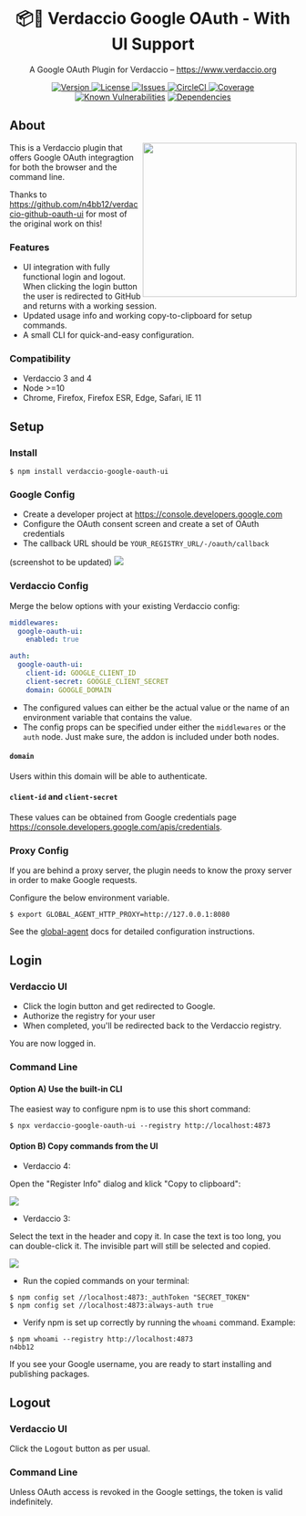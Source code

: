 <h1 align="center">
  📦🔐 Verdaccio Google OAuth - With UI Support
</h1>

<p align="center">
  A Google OAuth Plugin for Verdaccio – <a href="https://www.verdaccio.org">https://www.verdaccio.org</a>
</p>

<p align="center">
  <a href="https://www.npmjs.com/package/verdaccio-google-oauth-ui">
    <img alt="Version" src="https://flat.badgen.net/npm/v/verdaccio-google-oauth-ui?icon=npm">
  </a>
  <a href="https://raw.githubusercontent.com/alitheg/verdaccio-google-oauth-ui/master/LICENSE">
    <img alt="License" src="https://flat.badgen.net/github/license/alitheg/verdaccio-google-oauth-ui?icon=github">
  </a>
  <a href="https://github.com/alitheg/verdaccio-google-oauth-ui/issues/new/choose">
    <img alt="Issues" src="https://flat.badgen.net/badge/github/create issue/pink?icon=github">
  </a>
  <a href="https://circleci.com/gh/alitheg/verdaccio-google-oauth-ui">
    <img alt="CircleCI" src="https://flat.badgen.net/circleci/github/alitheg/verdaccio-google-oauth-ui/master?icon=circleci">
  </a>
  <a href="https://codecov.io/github/alitheg/verdaccio-google-oauth-ui">
    <img alt="Coverage" src="https://flat.badgen.net/codecov/c/github/alitheg/verdaccio-google-oauth-ui?icon=codecov">
  </a>
  <a href="https://snyk.io/test/github/alitheg/verdaccio-google-oauth-ui?targetFile=package.json"><img src="https://snyk.io/test/github/alitheg/verdaccio-google-oauth-ui/badge.svg?targetFile=package.json" alt="Known Vulnerabilities" data-canonical-src="https://snyk.io/test/github/alitheg/verdaccio-google-oauth-ui?targetFile=package.json" style="max-width:100%;"></a>
  <a href="https://david-dm.org/alitheg/verdaccio-google-oauth-ui">
    <img alt="Dependencies" src="https://flat.badgen.net/david/dep/alitheg/verdaccio-google-oauth-ui?icon=npm">
  </a>
</p>

## About

<img src="screenshots/authorize.png" align="right" width="270"/>

This is a Verdaccio plugin that offers Google OAuth integragtion for both the browser and the command line.

Thanks to https://github.com/n4bb12/verdaccio-github-oauth-ui for most of the original work on this!

### Features

- UI integration with fully functional login and logout. When clicking the login button the user is redirected to GitHub and returns with a working session.
- Updated usage info and working copy-to-clipboard for setup commands.
- A small CLI for quick-and-easy configuration.

### Compatibility

- Verdaccio 3 and 4
- Node >=10
- Chrome, Firefox, Firefox ESR, Edge, Safari, IE 11

## Setup

### Install

```
$ npm install verdaccio-google-oauth-ui
```

### Google Config

- Create a developer project at https://console.developers.google.com
- Configure the OAuth consent screen and create a set of OAuth credentials
- The callback URL should be `YOUR_REGISTRY_URL/-/oauth/callback`

(screenshot to be updated)
![](screenshots/github-app.png)

### Verdaccio Config

Merge the below options with your existing Verdaccio config:

```yml
middlewares:
  google-oauth-ui:
    enabled: true

auth:
  google-oauth-ui:
    client-id: GOOGLE_CLIENT_ID
    client-secret: GOOGLE_CLIENT_SECRET
    domain: GOOGLE_DOMAIN

```

- The configured values can either be the actual value or the name of an environment variable that contains the value.
- The config props can be specified under either the `middlewares` or the `auth` node. Just make sure, the addon is included under both nodes.

#### `domain`

Users within this domain will be able to authenticate.

#### `client-id` and `client-secret`

These values can be obtained from Google credentials page https://console.developers.google.com/apis/credentials.

### Proxy Config

If you are behind a proxy server, the plugin needs to know the proxy server in order to make Google requests.

Configure the below environment variable.

```
$ export GLOBAL_AGENT_HTTP_PROXY=http://127.0.0.1:8080
```

See the [global-agent](https://github.com/gajus/global-agent#environment-variables) docs for detailed configuration instructions.

## Login

### Verdaccio UI

- Click the login button and get redirected to Google.
- Authorize the registry for your user
- When completed, you'll be redirected back to the Verdaccio registry.

You are now logged in.

### Command Line

#### Option A) Use the built-in CLI

The easiest way to configure npm is to use this short command:

```
$ npx verdaccio-google-oauth-ui --registry http://localhost:4873
```

#### Option B) Copy commands from the UI

- Verdaccio 4:

Open the "Register Info" dialog and klick "Copy to clipboard":

![](screenshots/register-info.png)

- Verdaccio 3:

Select the text in the header and copy it. In case the text is too long, you can double-click it. The invisible part will still be selected and copied.

![](screenshots/header.png)

- Run the copied commands on your terminal:

```
$ npm config set //localhost:4873:_authToken "SECRET_TOKEN"
$ npm config set //localhost:4873:always-auth true
```

- Verify npm is set up correctly by running the `whoami` command. Example:

```
$ npm whoami --registry http://localhost:4873
n4bb12
```

If you see your Google username, you are ready to start installing and publishing packages.

## Logout

### Verdaccio UI

Click the <kbd>Logout</kbd> button as per usual.

### Command Line

Unless OAuth access is revoked in the Google settings, the token is valid indefinitely.
